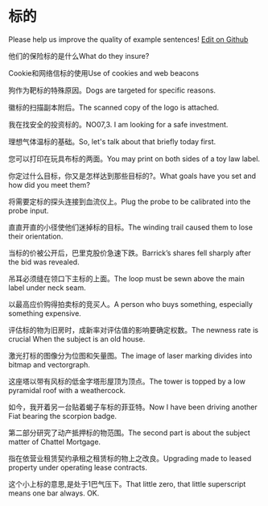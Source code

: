 # 标的

Please help us improve the quality of example sentences! [Edit on Github](https://github.com/jiyushe/jiyu-example-sentence-source/blob/main/chinese/biaodi_1.md)

<p><span class="chinese">他们的保险标的是什么</span><span class="english">What do they insure?</span></p>

<p><span class="chinese">Cookie和网络信标的使用</span><span class="english">Use of cookies and web beacons</span></p>

<p><span class="chinese">狗作为靶标的特殊原因。</span><span class="english">Dogs are targeted for specific reasons.</span></p>

<p><span class="chinese">徽标的扫描副本附后。</span><span class="english">The scanned copy of the logo is attached.</span></p>

<p><span class="chinese">我在找安全的投资标的。</span><span class="english">NO07,3. I am looking for a safe investment.</span></p>

<p><span class="chinese">理想气体温标的基础。</span><span class="english">So, let's talk about that briefly today first.</span></p>

<p><span class="chinese">您可以打印在玩具布标的两面。</span><span class="english">You may print on both sides of a toy law label.</span></p>

<p><span class="chinese">你定过什么目标，你又是怎样达到那些目标的?。</span><span class="english">What goals have you set and how did you meet them?</span></p>

<p><span class="chinese">将需要定标的探头连接到血流仪上。</span><span class="english">Plug the probe to be calibrated into the probe input.</span></p>

<p><span class="chinese">直直开直的小径使他们迷掉标的目标。</span><span class="english">The winding trail caused them to lose their orientation.</span></p>

<p><span class="chinese">当标的价被公开后，巴里克股价急速下跌。</span><span class="english">Barrick’s shares fell sharply after the bid was revealed.</span></p>

<p><span class="chinese">吊耳必须缝在领口下主标的上面。</span><span class="english">The loop must be sewn above the main label under neck seam.</span></p>

<p><span class="chinese">以最高应价购得拍卖标的竞买人。</span><span class="english">A person who buys something, especially something expensive.</span></p>

<p><span class="chinese">评估标的物为旧房时，成新率对评估值的影响要确定权数。</span><span class="english">The newness rate is crucial When the subject is an old house.</span></p>

<p><span class="chinese">激光打标的图像分为位图和矢量图。</span><span class="english">The image of laser marking divides into bitmap and vectorgraph.</span></p>

<p><span class="chinese">这座塔以带有风标的低金字塔形屋顶为顶点。</span><span class="english">The tower is topped by a low pyramidal roof with a weathercock.</span></p>

<p><span class="chinese">如今，我开着另一台贴着蝎子车标的菲亚特。</span><span class="english">Now I have been driving another Fiat bearing the scorpion badge.</span></p>

<p><span class="chinese">第二部分研究了动产抵押标的物范围。</span><span class="english">The second part is about the subject matter of Chattel Mortgage.</span></p>

<p><span class="chinese">指在依营业租赁契约承租之租赁标的物上之改良。</span><span class="english">Upgrading made to leased property under operating lease contracts.</span></p>

<p><span class="chinese">这个小上标的意思,是处于1巴气压下。</span><span class="english">That little zero, that little superscript means one bar always. OK.</span></p>

